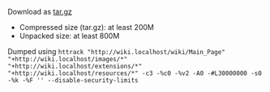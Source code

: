 Download as [tar.gz](https://github.com/qaisjp/wiki-dump/archive/master.tar.gz)

- Compressed size (tar.gz): at least 200M
- Unpacked size: at least 800M

Dumped using `httrack "http://wiki.localhost/wiki/Main_Page" "+http://wiki.localhost/images/*" "+http://wiki.localhost/extensions/*" "+http://wiki.localhost/resources/*" -c3 -%c0 -%v2 -A0 -#L30000000 -s0 -%k -%F '' --disable-security-limits`
